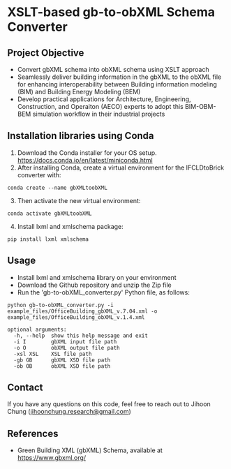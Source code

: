 # XSLT-based gb-to-obXML Schema Converter

## Project Objective
- Convert gbXML schema into obXML schema using XSLT approach
- Seamlessly deliver building information in the gbXML to the obXML file for enhancing interoperability between Building information modeling (BIM) and Building Energy Modeling (BEM)
- Develop practical applications for Architecture, Engineering, Construction, and Operaiton (AECO) experts to adopt this BIM-OBM-BEM simulation workflow in their industrial projects

## Installation libraries using Conda
1. Download the Conda installer for your OS setup. https://docs.conda.io/en/latest/miniconda.html
2. After installing Conda, create a virtual environment for the IFCLDtoBrick converter with:
```
conda create --name gbXMLtoobXML
```
3. Then activate the new virtual environment:
```
conda activate gbXMLtoobXML
```
4. Install lxml and xmlschema package:
```
pip install lxml xmlschema
```


## Usage
- Install lxml and xmlschema library on your environment
- Download the Github repository and unzip the Zip file
- Run the 'gb-to-obXML_converter.py' Python file, as follows:
```
python gb-to-obXML_converter.py -i example_files/OfficeBuilding_gbXML_v.7.04.xml -o example_files/OfficeBuilding_obXML_v.1.4.xml
```
```
optional arguments:
  -h, --help  show this help message and exit
  -i I        gbXML input file path
  -o O        obXML output file path
  -xsl XSL    XSL file path
  -gb GB      gbXML XSD file path
  -ob OB      obXML XSD file path
```

## Contact
If you have any questions on this code, feel free to reach out to Jihoon Chung (jihoonchung.research@gmail.com)

## References
- Green Building XML (gbXML) Schema, available at https://www.gbxml.org/